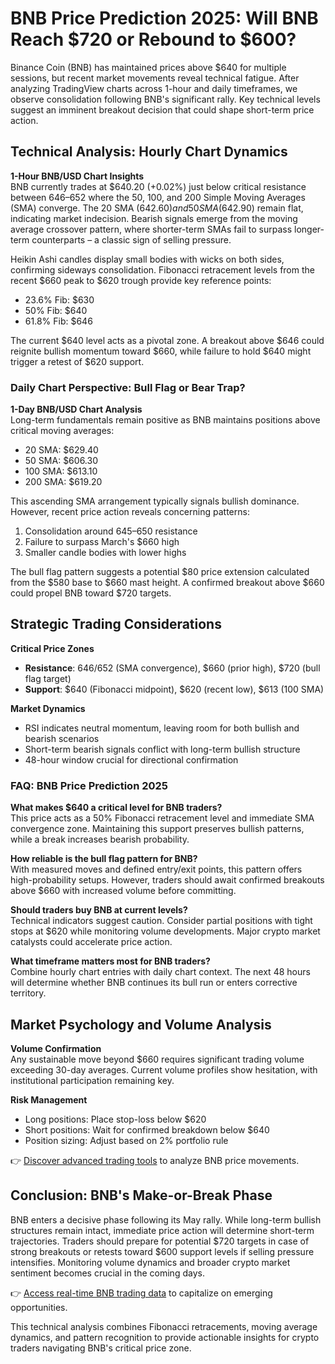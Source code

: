 # BNB Price Prediction 2025: Will BNB Reach $720 or Rebound to $600?

Binance Coin (BNB) has maintained prices above $640 for multiple sessions, but recent market movements reveal technical fatigue. After analyzing TradingView charts across 1-hour and daily timeframes, we observe consolidation following BNB's significant rally. Key technical levels suggest an imminent breakout decision that could shape short-term price action.

## Technical Analysis: Hourly Chart Dynamics

**1-Hour BNB/USD Chart Insights**  
BNB currently trades at $640.20 (+0.02%) just below critical resistance between $646–$652 where the 50, 100, and 200 Simple Moving Averages (SMA) converge. The 20 SMA ($642.60) and 50 SMA ($642.90) remain flat, indicating market indecision. Bearish signals emerge from the moving average crossover pattern, where shorter-term SMAs fail to surpass longer-term counterparts – a classic sign of selling pressure.

Heikin Ashi candles display small bodies with wicks on both sides, confirming sideways consolidation. Fibonacci retracement levels from the recent $660 peak to $620 trough provide key reference points:
- 23.6% Fib: $630
- 50% Fib: $640
- 61.8% Fib: $646

The current $640 level acts as a pivotal zone. A breakout above $646 could reignite bullish momentum toward $660, while failure to hold $640 might trigger a retest of $620 support.

### Daily Chart Perspective: Bull Flag or Bear Trap?

**1-Day BNB/USD Chart Analysis**  
Long-term fundamentals remain positive as BNB maintains positions above critical moving averages:
- 20 SMA: $629.40
- 50 SMA: $606.30
- 100 SMA: $613.10
- 200 SMA: $619.20

This ascending SMA arrangement typically signals bullish dominance. However, recent price action reveals concerning patterns:
1. Consolidation around $645–$650 resistance
2. Failure to surpass March's $660 high
3. Smaller candle bodies with lower highs

The bull flag pattern suggests a potential $80 price extension calculated from the $580 base to $660 mast height. A confirmed breakout above $660 could propel BNB toward $720 targets.

## Strategic Trading Considerations

**Critical Price Zones**  
- **Resistance**: $646/$652 (SMA convergence), $660 (prior high), $720 (bull flag target)  
- **Support**: $640 (Fibonacci midpoint), $620 (recent low), $613 (100 SMA)

**Market Dynamics**  
- RSI indicates neutral momentum, leaving room for both bullish and bearish scenarios  
- Short-term bearish signals conflict with long-term bullish structure  
- 48-hour window crucial for directional confirmation

### FAQ: BNB Price Prediction 2025

**What makes $640 a critical level for BNB traders?**  
This price acts as a 50% Fibonacci retracement level and immediate SMA convergence zone. Maintaining this support preserves bullish patterns, while a break increases bearish probability.

**How reliable is the bull flag pattern for BNB?**  
With measured moves and defined entry/exit points, this pattern offers high-probability setups. However, traders should await confirmed breakouts above $660 with increased volume before committing.

**Should traders buy BNB at current levels?**  
Technical indicators suggest caution. Consider partial positions with tight stops at $620 while monitoring volume developments. Major crypto market catalysts could accelerate price action.

**What timeframe matters most for BNB traders?**  
Combine hourly chart entries with daily chart context. The next 48 hours will determine whether BNB continues its bull run or enters corrective territory.

## Market Psychology and Volume Analysis

**Volume Confirmation**  
Any sustainable move beyond $660 requires significant trading volume exceeding 30-day averages. Current volume profiles show hesitation, with institutional participation remaining key.

**Risk Management**  
- Long positions: Place stop-loss below $620  
- Short positions: Wait for confirmed breakdown below $640  
- Position sizing: Adjust based on 2% portfolio rule  

👉 [Discover advanced trading tools](https://bit.ly/okx-bonus) to analyze BNB price movements.

## Conclusion: BNB's Make-or-Break Phase

BNB enters a decisive phase following its May rally. While long-term bullish structures remain intact, immediate price action will determine short-term trajectories. Traders should prepare for potential $720 targets in case of strong breakouts or retests toward $600 support levels if selling pressure intensifies. Monitoring volume dynamics and broader crypto market sentiment becomes crucial in the coming days.

👉 [Access real-time BNB trading data](https://bit.ly/okx-bonus) to capitalize on emerging opportunities.  

This technical analysis combines Fibonacci retracements, moving average dynamics, and pattern recognition to provide actionable insights for crypto traders navigating BNB's critical price zone.